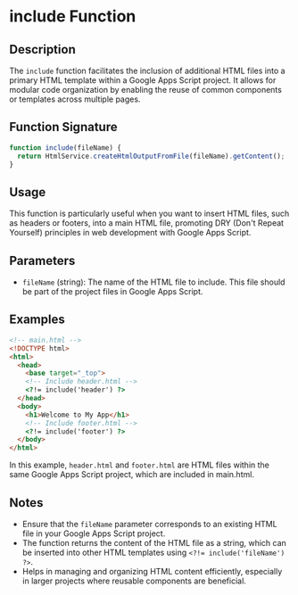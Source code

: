 # include Function

## Description

The `include` function facilitates the inclusion of additional HTML files into a primary HTML template within a Google Apps Script project. It allows for modular code organization by enabling the reuse of common components or templates across multiple pages.

## Function Signature

```javascript
function include(fileName) {
  return HtmlService.createHtmlOutputFromFile(fileName).getContent();
}
```

## Usage

This function is particularly useful when you want to insert HTML files, such as headers or footers, into a main HTML file, promoting DRY (Don't Repeat Yourself) principles in web development with Google Apps Script.

## Parameters

- `fileName` (string): The name of the HTML file to include. This file should be part of the project files in Google Apps Script.

## Examples

```html
<!-- main.html -->
<!DOCTYPE html>
<html>
  <head>
    <base target="_top">
    <!-- Include header.html -->
    <?!= include('header') ?>
  </head>
  <body>
    <h1>Welcome to My App</h1>
    <!-- Include footer.html -->
    <?!= include('footer') ?>
  </body>
</html>
```
In this example, `header.html` and `footer.html` are HTML files within the same Google Apps Script project, which are included in main.html.

## Notes

- Ensure that the `fileName` parameter corresponds to an existing HTML file in your Google Apps Script project.
- The function returns the content of the HTML file as a string, which can be inserted into other HTML templates using `<?!= include('fileName') ?>`.
- Helps in managing and organizing HTML content efficiently, especially in larger projects where reusable components are beneficial.

